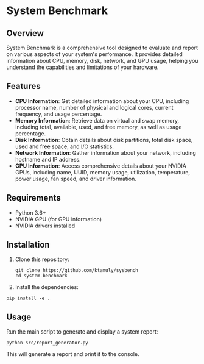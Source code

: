 # System Benchmark

## Overview

System Benchmark is a comprehensive tool designed to evaluate and report on various aspects of your system's performance. It provides detailed information about CPU, memory, disk, network, and GPU usage, helping you understand the capabilities and limitations of your hardware.

## Features

- **CPU Information**: Get detailed information about your CPU, including processor name, number of physical and logical cores, current frequency, and usage percentage.
- **Memory Information**: Retrieve data on virtual and swap memory, including total, available, used, and free memory, as well as usage percentage.
- **Disk Information**: Obtain details about disk partitions, total disk space, used and free space, and I/O statistics.
- **Network Information**: Gather information about your network, including hostname and IP address.
- **GPU Information**: Access comprehensive details about your NVIDIA GPUs, including name, UUID, memory usage, utilization, temperature, power usage, fan speed, and driver information.

## Requirements

- Python 3.6+
- NVIDIA GPU (for GPU information)
- NVIDIA drivers installed

## Installation

1. Clone this repository:
   ```
   git clone https://github.com/ktamuly/sysbench
   cd system-benchmark
   ```

2. Install the dependencies:
  ```
  pip install -e .
  ```

## Usage

Run the main script to generate and display a system report:
```
python src/report_generator.py
```

This will generate a report and print it to the console.
